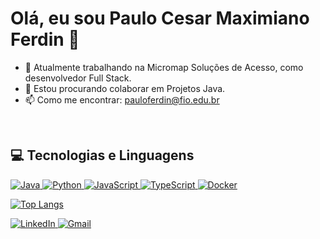 # Olá, eu sou Paulo Cesar Maximiano Ferdin 👋

- 🔭 Atualmente trabalhando na Micromap Soluções de Acesso, como desenvolvedor Full Stack.
- 👯 Estou procurando colaborar em Projetos Java.
- 📫 Como me encontrar: pauloferdin@fio.edu.br

<br>

## 💻 Tecnologias e Linguagens

<p align="left">
  <a href="https://www.java.com/pt-BR/" target="_blank" rel="noreferrer">
    <img src="https://img.shields.io/badge/Java-ED8B00?style=for-the-badge&logo=openjdk&logoColor=white" alt="Java">
  </a>
  <a href="https://www.python.org" target="_blank" rel="noreferrer">
    <img src="https://img.shields.io/badge/Python-3776AB?style=for-the-badge&logo=python&logoColor=white" alt="Python">
  </a>
  <a href="https://developer.mozilla.org/pt-BR/docs/Web/JavaScript" target="_blank" rel="noreferrer">
    <img src="https://img.shields.io/badge/JavaScript-F7DF1E?style=for-the-badge&logo=javascript&logoColor=black" alt="JavaScript">
  </a>
  <a href="https://www.typescriptlang.org/" target="_blank" rel="noreferrer">
    <img src="https://img.shields.io/badge/TypeScript-3178C6?style=for-the-badge&logo=typescript&logoColor=white" alt="TypeScript">
  </a>
    <a href="https://www.docker.com/" target="_blank" rel="noreferrer">
    <img src="https://img.shields.io/badge/Docker-2496ED?style=for-the-badge&logo=docker&logoColor=white" alt="Docker">
  </a>
</p>


[![Top Langs](https://github-readme-stats.vercel.app/api/top-langs/?username=PauloFerdin&layout=compact&theme=tokyonight)](https://github.com/anuraghazra/github-readme-stats)


<p align="left"> <a href="https://www.google.com/search?q=https://www.linkedin.com/in/SEU-LINKEDIN/" target="_blank"> <img src="https://www.google.com/search?q=https://img.shields.io/badge/LinkedIn-0077B5%3Fstyle%3Dfor-the-badge%26logo%3Dlinkedin%26logoColor%3Dwhite" alt="LinkedIn"> </a> <a href="mailto:SEU-EMAIL@gmail.com"> <img src="https://img.shields.io/badge/Gmail-D14836?style=for-the-badge&logo=gmail&logoColor=white" alt="Gmail"> </a> </p>
